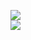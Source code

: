 [![](https://img.shields.io/badge/Made%20With-Github%20Spray-lightgrey.svg?style=for-the-badge&logo=github)](https://github.com/Annihil/github-spray#19710)  
[![](https://i.imgur.com/2DrTn0Z.gif)](https://github.com/Annihil/github-spray)